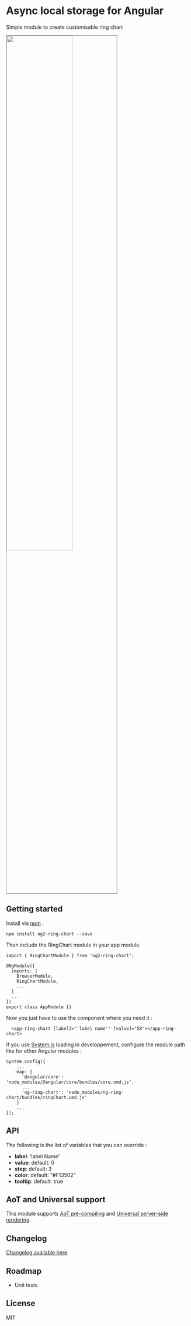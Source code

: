 # Async local storage for Angular

Simple module to create customisable ring chart

<a href="https://github.com/musecz/ng2-ring-chart">
  <img src="http://i.imgur.com/0e2Sxyt.png" width="60%" style="border:1px solid grey" />
</a>


## Getting started

Install via [npm](http://npmjs.com) :

```
npm install ng2-ring-chart --save
```

Then include the RingChart module in your app module.

```
import { RingChartModule } from 'ng2-ring-chart';

@NgModule({
  imports: [
    BrowserModule,
    RingChartModule,
    ...
  ]
  ...
})
export class AppModule {}
```

Now you just have to use the component where you need it :

```
  <app-ring-chart [label]="'label name'" [value]="58"></app-ring-chart>

```

If you use [System.js](https://github.com/systemjs/systemjs) loading in developpement, 
configure the module path like for other Angular modules :

```
System.config({
    ...
    map: {
      '@angular/core': 'node_modules/@angular/core/bundles/core.umd.js',
      ...
      'ng-ring-chart': 'node_modules/ng-ring-chart/bundles/ringChart.umd.js'
    }
    ...
});
```

## API

The following is the list of variables that you can override :
  * **label**:            'label Name'         
  * **value**:            default: 0
  * **step**:             default: 3
  * **color**:            default: "#F13502"
  * **tooltip**:          default: true

## AoT and Universal support

This module supports [AoT pre-compiling](https://angular.io/docs/ts/latest/cookbook/aot-compiler.html)
and [Universal server-side rendering](https://github.com/angular/universal).

## Changelog

[Changelog available here](https://github.com/musecz/ng2-ring-chart/blob/master/CHANGELOG.md).

## Roadmap

- Unit tests

## License

MIT
